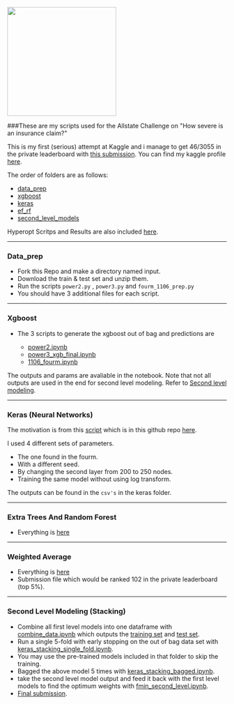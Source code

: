<a href="https://www.kaggle.com/c/allstate-claims-severity" target="_blank"><img src="https://www.allstatenewsroom.com/wp-content/uploads/2015/12/Allstate_Logo4.jpeg" width="250"></a>

###These are my scripts used for the Allstate Challenge on "How severe is an insurance claim?"

This is my first (serious) attempt at Kaggle and i manage to get 46/3055 in the private leaderboard with [this submission](https://github.com/Freedom89/Allstate_kaggle/blob/master/allstate1117.71816974.csv). You can find my kaggle profile [here](https://www.kaggle.com/datajanitor).

The order of folders are as follows:  

* [data_prep](https://github.com/Freedom89/Allstate_kaggle/tree/master/data_prep)
* [xgboost](https://github.com/Freedom89/Allstate_kaggle/tree/master/xgboost)
* [keras](https://github.com/Freedom89/Allstate_kaggle/tree/master/keras)
* [ef\_rf](https://github.com/Freedom89/Allstate_kaggle/tree/master/ef_rf)
* [second\_level\_models](https://github.com/Freedom89/Allstate_kaggle/tree/master/second_level_models)

Hyperopt Scritps and Results are also included [here](https://github.com/Freedom89/Allstate_kaggle/tree/master/hyperopt_results). 

***

### Data_prep

* Fork this Repo and make a directory named input.
* Download the train & test set and unzip them. 
* Run the scripts `power2.py` , `power3.py` and `fourm_1106_prep.py`
* You should have 3 additional files for each script. 

***
### Xgboost

* The 3 scripts to generate the xgboost out of bag and predictions are 

	* [power2.ipynb](https://github.com/Freedom89/Allstate_kaggle/blob/master/xgboost/power2.ipynb)
	* [power3\_xgb\_final.ipynb](https://github.com/Freedom89/Allstate_kaggle/blob/master/xgboost/power3_xgb_final.ipynb)
	* [1106\_fourm.ipynb](https://github.com/Freedom89/Allstate_kaggle/blob/master/xgboost/1106_fourm.ipynb) 

The outputs and params are avaliable in the notebook. Note that not all outputs are used in the end for second level modeling. Refer to [Second level modeling](#stacking). 
	
***

### Keras (Neural Networks)

The motivation is from this [script](https://www.kaggle.com/mtinti/allstate-claims-severity/keras-starter-with-bagging-1111-84364/comments) which is in this github repo [here](https://github.com/Freedom89/Allstate_kaggle/blob/master/keras/keras.ipynb).

I used 4 different sets of parameters.

* The one found in the fourm.
* With a different seed.
* By changing the second layer from 200 to 250 nodes.
* Training the same model without using log transform. 

The outputs can be found in the `csv's` in the keras folder. 

*** 
### Extra Trees And Random Forest 

* Everything is [here](https://github.com/Freedom89/Allstate_kaggle/blob/master/ef_rf/rf_ef.ipynb)

***

### Weighted Average

* Everything is [here](https://github.com/Freedom89/Allstate_kaggle/blob/master/fmin_first_level_models.ipynb)
* Submission file which would be ranked 102 in the private leaderboard (top 5%).

***
### <a name="stacking"></a> Second Level Modeling (Stacking) 

* Combine all first level models into one dataframe with [combine_data.ipynb](https://github.com/Freedom89/Allstate_kaggle/blob/master/second_level_models/combine_data.ipynb) which outputs the [training set](https://github.com/Freedom89/Allstate_kaggle/blob/master/second_level_models/train_second_level_model.csv) and [test set](https://github.com/Freedom89/Allstate_kaggle/blob/master/second_level_models/test_second_level_model.csv).
* Run a single 5-fold with early stopping on the out of bag data set with [keras\_stacking\_single\_fold.ipynb](https://github.com/Freedom89/Allstate_kaggle/blob/master/second_level_models/keras_stacking_single_fold.ipynb). 
* You may use the pre-trained models included in that folder to skip the training. 
* Bagged the above model 5 times with [keras\_stacking\_bagged.ipynb](https://github.com/Freedom89/Allstate_kaggle/blob/master/second_level_models/keras_stacking_bagged.ipynb).
* take the second level model output and feed it back with the first level models to find the optimum weights with [fmin\_second\_level.ipynb](https://github.com/Freedom89/Allstate_kaggle/blob/master/fmin_second_level.ipynb).
* [Final submission](https://github.com/Freedom89/Allstate_kaggle/blob/master/allstate1117.71816974.csv). 




